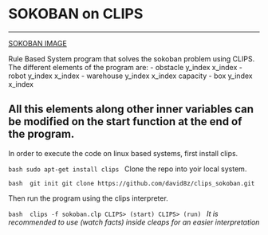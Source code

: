 # SOKOBAN on CLIPS

---

[SOKOBAN IMAGE](./sokoban.gif)

Rule Based System program that solves the sokoban problem using CLIPS. The different elements of the program are:
	- obstacle y\_index x\_index
	- robot y\_index x\_index
	- warehouse y\_index x\_index capacity
	- box y\_index x\_index

All this elements along other inner variables can be modified on the start function at the end of the program.
---

In order to execute the code on linux based systems, first install clips.

`bash
sudo apt-get install clips
`
Clone the repo into yoir local system.

`bash 
git init
git clone https://github.com/david8z/clips_sokoban.git
`

Then run the program using the clips interpreter.

`bash 
clips -f sokoban.clp
CLIPS> (start)
CLIPS> (run)
`
_It is recommended to use (watch facts) inside cleaps for an easier interpretation_
